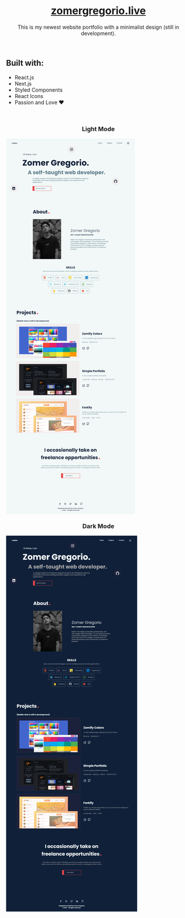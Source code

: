 <!-- <div align="center">
  <img src="https://raw.githubusercontent.com/zomeru/portfolio/main/src/assets/images/web.png" alt="Logo" width="150px" height="50px"/>
</div> -->
<h1 align="center"><a href='https://zomergregorio.live/'>zomergregorio.live</a></h1>
<p align="center">This is my newest website portfolio with a minimalist design (still in development).</p>
<br>
<h2>Built with:</h2>
<ul>
  <li>React.js</li>
  <li>Next.js</li>
  <li>Styled Components</li>
  <li>React Icons</li>
  <li>Passion and Love ❤</li>
</ul>
<br>
<h3 align="center">Light Mode</h3>
<img align="center" src="https://raw.githubusercontent.com/zomeru/portfolio/main/src/assets/images/fullpage-light.png" alt="Light mode view of the whole page" />
<br>
<h3 align="center">Dark Mode</h3>
<img align="center" src="https://raw.githubusercontent.com/zomeru/portfolio/main/src/assets/images/fullpage-dark.png" alt="Dark mode view of the whole page" />
